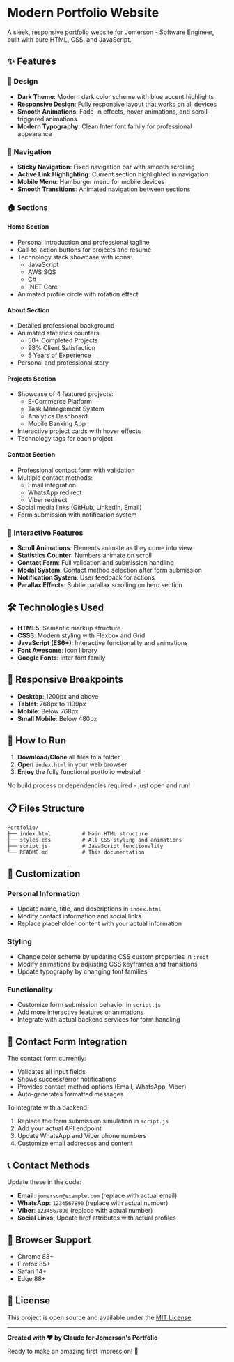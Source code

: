# Modern Portfolio Website

A sleek, responsive portfolio website for Jomerson - Software Engineer, built with pure HTML, CSS, and JavaScript.

## ✨ Features

### 🎨 Design
- **Dark Theme**: Modern dark color scheme with blue accent highlights
- **Responsive Design**: Fully responsive layout that works on all devices
- **Smooth Animations**: Fade-in effects, hover animations, and scroll-triggered animations
- **Modern Typography**: Clean Inter font family for professional appearance

### 🧭 Navigation
- **Sticky Navigation**: Fixed navigation bar with smooth scrolling
- **Active Link Highlighting**: Current section highlighted in navigation
- **Mobile Menu**: Hamburger menu for mobile devices
- **Smooth Transitions**: Animated navigation between sections

### 🏠 Sections

#### Home Section
- Personal introduction and professional tagline
- Call-to-action buttons for projects and resume
- Technology stack showcase with icons:
  - JavaScript
  - AWS SQS
  - C#
  - .NET Core
- Animated profile circle with rotation effect

#### About Section
- Detailed professional background
- Animated statistics counters:
  - 50+ Completed Projects
  - 98% Client Satisfaction
  - 5 Years of Experience
- Personal and professional story

#### Projects Section
- Showcase of 4 featured projects:
  - E-Commerce Platform
  - Task Management System
  - Analytics Dashboard
  - Mobile Banking App
- Interactive project cards with hover effects
- Technology tags for each project

#### Contact Section
- Professional contact form with validation
- Multiple contact methods:
  - Email integration
  - WhatsApp redirect
  - Viber redirect
- Social media links (GitHub, LinkedIn, Email)
- Form submission with notification system

### 🚀 Interactive Features
- **Scroll Animations**: Elements animate as they come into view
- **Statistics Counter**: Numbers animate on scroll
- **Contact Form**: Full validation and submission handling
- **Modal System**: Contact method selection after form submission
- **Notification System**: User feedback for actions
- **Parallax Effects**: Subtle parallax scrolling on hero section

## 🛠️ Technologies Used

- **HTML5**: Semantic markup structure
- **CSS3**: Modern styling with Flexbox and Grid
- **JavaScript (ES6+)**: Interactive functionality and animations
- **Font Awesome**: Icon library
- **Google Fonts**: Inter font family

## 📱 Responsive Breakpoints

- **Desktop**: 1200px and above
- **Tablet**: 768px to 1199px  
- **Mobile**: Below 768px
- **Small Mobile**: Below 480px

## 🚀 How to Run

1. **Download/Clone** all files to a folder
2. **Open** `index.html` in your web browser
3. **Enjoy** the fully functional portfolio website!

No build process or dependencies required - just open and run!

## 📋 Files Structure

```
Portfolio/
├── index.html          # Main HTML structure
├── styles.css          # All CSS styling and animations  
├── script.js           # JavaScript functionality
└── README.md           # This documentation
```

## 🎯 Customization

### Personal Information
- Update name, title, and descriptions in `index.html`
- Modify contact information and social links
- Replace placeholder content with your actual information

### Styling  
- Change color scheme by updating CSS custom properties in `:root`
- Modify animations by adjusting CSS keyframes and transitions
- Update typography by changing font families

### Functionality
- Customize form submission behavior in `script.js`
- Add more interactive features or animations
- Integrate with actual backend services for form handling

## 🔧 Contact Form Integration

The contact form currently:
- Validates all input fields
- Shows success/error notifications  
- Provides contact method options (Email, WhatsApp, Viber)
- Auto-generates formatted messages

To integrate with a backend:
1. Replace the form submission simulation in `script.js`
2. Add your actual API endpoint
3. Update WhatsApp and Viber phone numbers
4. Customize email addresses and content

## 📞 Contact Methods

Update these in the code:
- **Email**: `jomerson@example.com` (replace with actual email)
- **WhatsApp**: `1234567890` (replace with actual number)  
- **Viber**: `1234567890` (replace with actual number)
- **Social Links**: Update href attributes with actual profiles

## 🎉 Browser Support

- Chrome 88+
- Firefox 85+  
- Safari 14+
- Edge 88+

## 📄 License

This project is open source and available under the [MIT License](LICENSE).

---

**Created with ❤️ by Claude for Jomerson's Portfolio**

Ready to make an amazing first impression! 🌟
